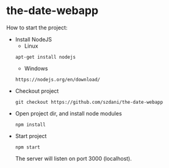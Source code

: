 # the-date-webapp
How to start the project:
- Install NodeJS
  - Linux
  ```
  apt-get install nodejs
  ```
  - Windows
  ```
  https://nodejs.org/en/download/
  ```
- Checkout project
  ```
  git checkout https://github.com/szdani/the-date-webapp
  ```
- Open project dir, and install node modules
  ```  
  npm install
  ```
- Start project
  ```
  npm start
  ```
  The server will listen on port 3000 (localhost).
